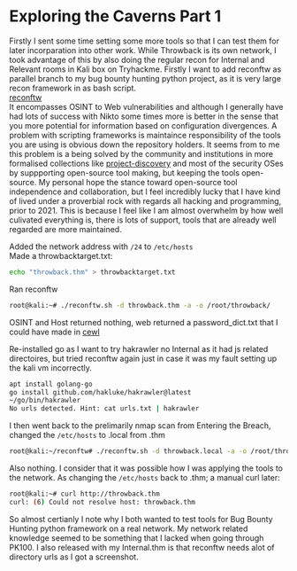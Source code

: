 # Exploring the Caverns Part 1

Firstly I sent some time setting some more tools so that I can test them for later incorparation into other work.
While Throwback is its own network, I took advantage of this by also doing the regular recon for Internal and Relevant rooms in Kali box on Tryhackme.
Firstly I want to add reconftw as parallel branch to my bug bounty hunting python project, as it is very large recon framework in as bash script.  
[reconftw](https://github.com/six2dez/reconftw)  
It encompasses OSINT to Web vulnerabilities and although I generally have had lots of success with Nikto some times more is better in the sense that you more potential for information based on configuration divergences.
A problem with scripting frameworks is maintaince responsibility of the tools you are using is obvious down the repository holders. 
It seems from to me this problem is a being solved by the community and institutions in more formalised collections like [project-discovery](https://github.com/projectdiscovery) and most of the security OSes by suppporting open-source tool making, but keeping the tools open-source.
My personal hope the stance toward open-source tool independence and collaboration, but I feel incredibly lucky that I have kind of lived under a proverbial rock with regards all hacking and programming, prior to 2021.
This is because I feel like I am almost overwhelm by how well culivated everything is, there is lots of support, tools that are already well regarded are more maintained.  


Added the network address with `/24` to `/etc/hosts`  
Made a throwbacktarget.txt:
```bash
echo "throwback.thm" > throwbacktarget.txt
```
Ran reconftw
```bash
root@kali:~# ./reconftw.sh -d throwback.thm -a -o /root/throwback/
```

OSINT and Host returned nothing, web returned a password_dict.txt that I could have made in [cewl](https://github.com/digininja/CeWL)  

Re-installed go as I want to try hakrawler no Internal as it had js related directoires, but tried reconftw again just in case it was my fault setting up the kali vm incorrectly.
```bash
apt install golang-go
go install github.com/hakluke/hakrawler@latest
~/go/bin/hakrawler
No urls detected. Hint: cat urls.txt | hakrawler
```
 I then went back to the prelimarily nmap scan from Entering the Breach, changed the `/etc/hosts` to .local from .thm
```bash
root@kali:~/reconftw# ./reconftw.sh -d throwback.local -a -o /root/throwback/
```
Also nothing. I consider that it was possible how I was applying the tools to the network. As changing the `/etc/hosts` back to .thm; a manual curl later: 
```bash
root@kali:~# curl http://throwback.thm
curl: (6) Could not resolve host: throwback.thm
```
So almost certianly I note why I both wanted to test tools for Bug Bounty Hunting python framework on a real network. My network related knowledge seemed to be something that I lacked when going through PK100. I also released with my Internal.thm is that reconftw needs alot of directory urls as I got a screenshot.